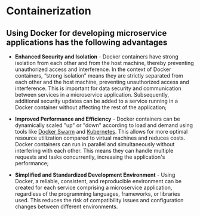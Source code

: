 # Containerization

## Using Docker for developing microservice applications has the following advantages

* **Enhanced Security and Isolation** - Docker containers have strong isolation from each other and from the host machine, thereby preventing unauthorized access and interference.
  In the context of Docker containers, “strong isolation” means they are strictly separated from each other and the host machine, preventing unauthorized access and interference.
  This is important for data security and communication between services in a microservice application. Subsequently, additional security updates can be added to a service running in a Docker container without
  affecting the rest of the application;

* **Improved Performance and Efficiency** - Docker containers can be dynamically scaled "up" or "down" according to load and demand using tools like [Docker Swarm](https://docs.docker.com/engine/swarm/)
   and [Kubernetes](https://kubernetes.io/). This allows for more optimal resource utilization compared to virtual machines and reduces costs. Docker containers can run in parallel and simultaneously without interfering with each other.
  This means they can handle multiple requests and tasks concurrently, increasing the application's performance;

* **Simplified and Standardized Development Environment** - Using Docker, a reliable, consistent, and reproducible environment can be created for each service comprising a microservice application,
  regardless of the programming languages, frameworks, or libraries used. This reduces the risk of compatibility issues and configuration changes between different environments.
